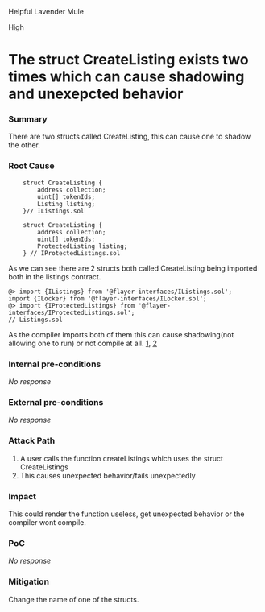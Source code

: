 Helpful Lavender Mule

High

# The struct CreateListing exists two times which can cause shadowing and unexepcted behavior

### Summary

There are two structs called CreateListing, this can cause one to shadow the other.

### Root Cause

```solidity
    struct CreateListing {
        address collection;
        uint[] tokenIds;
        Listing listing;
    }// IListings.sol

    struct CreateListing {
        address collection;
        uint[] tokenIds;
        ProtectedListing listing;
    } // IProtectedListings.sol
```
As we can see there are 2 structs both called CreateListing being imported both in the listings contract.
```solidity
@> import {IListings} from '@flayer-interfaces/IListings.sol';
import {ILocker} from '@flayer-interfaces/ILocker.sol';
@> import {IProtectedListings} from '@flayer-interfaces/IProtectedListings.sol'; 
// Listings.sol
```
As the compiler imports both of them this can cause shadowing(not allowing one to run) or not compile at all.
[1](https://github.com/sherlock-audit/2024-08-flayer/blob/0ec252cf9ef0f3470191dcf8318f6835f5ef688c/flayer/src/interfaces/IProtectedListings.sol#L62-L67), [2](https://github.com/sherlock-audit/2024-08-flayer/blob/0ec252cf9ef0f3470191dcf8318f6835f5ef688c/flayer/src/interfaces/IListings.sol#L72-L76)

### Internal pre-conditions

_No response_

### External pre-conditions

_No response_

### Attack Path

1. A user calls the function createListings which uses the struct CreateListings
2. This causes unexpected behavior/fails unexpectedly


### Impact

This could render the function useless, get unexpected behavior or the compiler wont compile.

### PoC

_No response_

### Mitigation

Change the name of one of the structs.